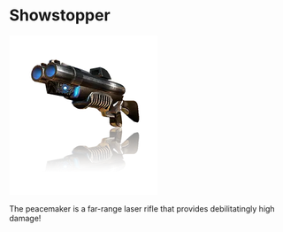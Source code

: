 # Showstopper

![Showstopper](/data/images/Weapons/Showstopper/Showstopper.png)

The peacemaker is a far-range laser rifle that provides debilitatingly high damage!